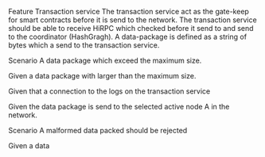 Feature Transaction service
The transaction service act as the gate-keep for smart contracts before it is send to the network. 
The transaction service should be able to receive HiRPC which checked before it send to and send to the coordinator (HashGragh).
A data-package is defined as a string of bytes which a send to the transaction service.


Scenario A data package which exceed the maximum size.

Given a data package with larger than the maximum size.

Given that a connection to the logs on the transaction service

Given the data package is send to the selected active node A in the network.


Scenario A malformed data packed should be rejected

Given a data 

